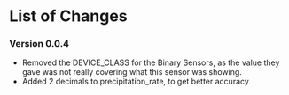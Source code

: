 # List of Changes

### Version 0.0.4
* Removed the DEVICE_CLASS for the Binary Sensors, as the value they gave was not really covering what this sensor was showing.
* Added 2 decimals to precipitation_rate, to get better accuracy
